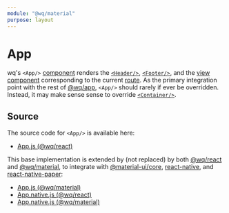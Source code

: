 ```yaml
---
module: "@wq/material"
purpose: layout
---
```


# App

wq's `<App/>` [component] renders the [`<Header/>`][Header], [`<Footer/>`][Footer], and the [view component][views] corresponding to the current [route][@wq/router].  As the primary integration point with the rest of [@wq/app], `<App/>` should rarely if ever be overridden.  Instead, it may make sense sense to override [`<Container/>`][Container].

## Source

The source code for `<App/>` is available here:

 * [App.js (@wq/react)][react-src]

This base implementation is extended by (not replaced) by both [@wq/react] and [@wq/material], to integrate with [@material-ui/core], [react-native], and [react-native-paper]:

 * [App.js (@wq/material)][material-src]
 * [App.native.js (@wq/react)][react-native-src]
 * [App.native.js (@wq/material)][material-native-src]

[component]: ./index.md
[Header]: ./Header.md
[Footer]: ./Footer.md
[Container]: ./Container.md
[views]: ../views/index.md
[@wq/router]: ../@wq/router.md
[@wq/app]: ../@wq/app.md
[@wq/react]: ../@wq/react.md
[@wq/material]: ../@wq/material.md

[@material-ui/core]: https://material-ui.com/
[react-native]: https://reactnative.dev/
[react-native-paper]: https://callstack.github.io/react-native-paper/

[react-src]: https://github.com/wq/wq.app/blob/main/packages/react/src/App.js
[material-src]: https://github.com/wq/wq.app/blob/main/packages/material/src/App.js
[react-native-src]: https://github.com/wq/wq.app/blob/main/packages/react/src/App.native.js
[material-native-src]: https://github.com/wq/wq.app/blob/main/packages/material/src/App.native.js
